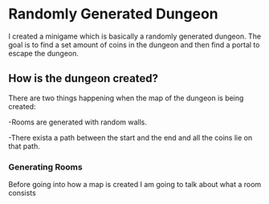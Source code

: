 # Randomly Generated Dungeon

I created a minigame which is basically a randomly generated dungeon. The goal is to find a set amount of coins in the dungeon and then find a portal to escape the dungeon.

## How is the dungeon created?

There are two things happening when the map of the dungeon is being created:

  -Rooms are generated with random walls.
    
  -There exista a path between the start and the end and all the coins lie on that path.

### Generating Rooms

Before going into how a map is created I am going to talk about what a room consists
